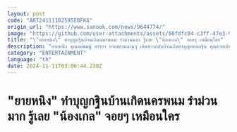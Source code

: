 ```yaml
---
layout: post
code: "ART24111102595EBFK6"
origin_url: "https://www.sanook.com/news/9644774/"
image: "https://github.com/user-attachments/assets/80fdfc04-c3ff-47e3-9c43-671c9f979c8a"
title: "\"ยายหนิง\" ทำบุญกฐินบ้านเกิดนครพนม รำม่วนมาก รู้เลย \"น้องเกล\" จอยๆ เหมือนใคร"
description: "ยายหนิง คุณแม่ชมพู่ อารยา ยายของหลานๆ เดินทางกลับบ้านเกิดทำบุญทอดกฐิน คุณยายเต้นมันส์มาก "
category: "ENTERTAINMENT"
language: "th"
date: 2024-11-11T03:06:44.238Z
---
```


# "ยายหนิง" ทำบุญกฐินบ้านเกิดนครพนม รำม่วนมาก รู้เลย "น้องเกล" จอยๆ เหมือนใคร